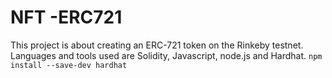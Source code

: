 # NFT -ERC721
This project is about creating an ERC-721 token on the Rinkeby testnet. Languages and tools used are Solidity, Javascript, node.js and Hardhat.
<code>npm install --save-dev hardhat</code>
